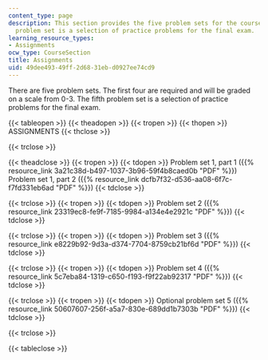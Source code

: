 ```yaml
---
content_type: page
description: This section provides the five problem sets for the course. The fifth
  problem set is a selection of practice problems for the final exam.
learning_resource_types:
- Assignments
ocw_type: CourseSection
title: Assignments
uid: 49dee493-49ff-2d68-31eb-d0927ee74cd9
---
```


There are five problem sets. The first four are required and will be graded on a scale from 0-3. The fifth problem set is a selection of practice problems for the final exam.

{{< tableopen >}}
{{< theadopen >}}
{{< tropen >}}
{{< thopen >}}
ASSIGNMENTS
{{< thclose >}}

{{< trclose >}}

{{< theadclose >}}
{{< tropen >}}
{{< tdopen >}}
Problem set 1, part 1 ({{% resource_link 3a21c38d-b497-1037-3b96-59f4b8caed0b "PDF" %}})  
Problem set 1, part 2 ({{% resource_link dcfb7f32-d536-aa08-6f7c-f7fd331eb6ad "PDF" %}})
{{< tdclose >}}

{{< trclose >}}
{{< tropen >}}
{{< tdopen >}}
Problem set 2 ({{% resource_link 23319ec8-fe9f-7185-9984-a134e4e2921c "PDF" %}})
{{< tdclose >}}

{{< trclose >}}
{{< tropen >}}
{{< tdopen >}}
Problem set 3 ({{% resource_link e8229b92-9d3a-d374-7704-8759cb21bf6d "PDF" %}})
{{< tdclose >}}

{{< trclose >}}
{{< tropen >}}
{{< tdopen >}}
Problem set 4 ({{% resource_link 5c7eba84-1319-c650-f193-f9f22ab92317 "PDF" %}})
{{< tdclose >}}

{{< trclose >}}
{{< tropen >}}
{{< tdopen >}}
Optional problem set 5 ({{% resource_link 50607607-256f-a5a7-830e-689dd1b7303b "PDF" %}})
{{< tdclose >}}

{{< trclose >}}

{{< tableclose >}}